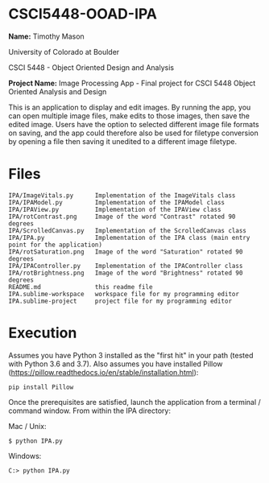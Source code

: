 # CSCI5448-OOAD-IPA

**Name:** Timothy Mason

University of Colorado at Boulder

CSCI 5448 - Object Oriented Design and Analysis

**Project Name:** Image Processing App - Final project for CSCI 5448 Object Oriented Analysis and Design

This is an application to display and edit images.  By running the app, you can open multiple image files, make edits to those images, then save the edited image.  Users have the option to selected different image file formats on saving, and the app could therefore also be used for filetype conversion by opening a file then saving it unedited to a different image filetype.

# Files
```
IPA/ImageVitals.py      Implementation of the ImageVitals class
IPA/IPAModel.py         Implementation of the IPAModel class
IPA/IPAView.py          Implementation of the IPAView class
IPA/rotContrast.png     Image of the word "Contrast" rotated 90 degrees
IPA/ScrolledCanvas.py   Implementation of the ScrolledCanvas class
IPA/IPA.py              Implementation of the IPA class (main entry point for the application)
IPA/rotSaturation.png   Image of the word "Saturation" rotated 90 degrees
IPA/IPAController.py    Implementation of the IPAController class
IPA/rotBrightness.png   Image of the word "Brightness" rotated 90 degrees
README.md               this readme file
IPA.sublime-workspace   workspace file for my programming editor
IPA.sublime-project     project file for my programming editor
```

# Execution

Assumes you have Python 3 installed as the "first hit" in your path (tested with Python 3.6 and 3.7).  Also
assumes you have installed Pillow (https://pillow.readthedocs.io/en/stable/installation.html):

```
pip install Pillow
```

Once the prerequisites are satisfied, launch the application from a terminal / command window.  From within the IPA directory:

Mac / Unix:
```
$ python IPA.py
```

Windows:
```
C:> python IPA.py
```
